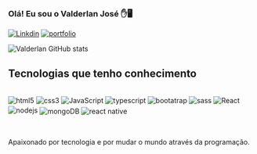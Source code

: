 ### Olá! Eu sou o Valderlan José ✋🖥️

[![Linkdin](https://img.shields.io/badge/LinkedIn-0077B5?style=for-the-badge&logo=linkedin&logoColor=white)](https://www.linkedin.com/in/valderlanjs/?lipi=urn%3Ali%3Apage%3Ad_flagship3_profile_view_base_contact_details%3BQ%2BXi9CjtQP6lIM1G81YubQ%3D%3D)
[![portfolio](https://img.shields.io/badge/Portfólio-000?style=for-the-badge&logo=ghost&logoColor=blue)](https://www.valderlan-dev.site/)

![Valderlan GitHub stats](https://github-readme-stats.vercel.app/api?username=valderlanjs&show_icons=true&bg_color=00000000)

## Tecnologias que tenho conhecimento

<div style="display: inline_block" ><br/>
    <img align="center" alt="html5" src="https://img.shields.io/badge/HTML5-E34F26?style=for-the-badge&logo=html5&logoColor=white" style="margin-bottom: 3px;">
    <img align="center"  alt="css3" src="https://img.shields.io/badge/CSS3-1572B6?style=for-the-badge&logo=css3&logoColor=white" style="margin-bottom: 3px;">
    <img align="center" alt="JavaScript" src="https://img.shields.io/badge/JavaScript-F7DF1E?style=for-the-badge&logo=javascript&logoColor=black" style="margin-bottom: 3px;">
    <img align="center" alt="typescript" src="https://img.shields.io/badge/TypeScript-007ACC?style=for-the-badge&logo=typescript&logoColor=white" style="margin-bottom: 3px;">
     <img align="center" alt="bootatrap" src="https://img.shields.io/badge/Bootstrap-563D7C?style=for-the-badge&logo=bootstrap&logoColor=white" style="margin-bottom: 3px;">  
     <img align="center" alt="sass" src="https://img.shields.io/badge/Sass-CC6699?style=for-the-badge&logo=sass&logoColor=white" style="margin-bottom: 3px;">
    <img align="center" alt="React" src="https://img.shields.io/badge/React-20232A?style=for-the-badge&logo=react&logoColor=61DAFB" style="margin-bottom: 3px;">
    <img align="center" alt="nodejs" src="https://img.shields.io/badge/Node.js-43853D?style=for-the-badge&logo=node.js&logoColor=white" style="margin-bottom: 3px;">
    <img align="center" alt="mongoDB" src="https://img.shields.io/badge/MongoDB-4EA94B?style=for-the-badge&logo=mongodb&logoColor=white" >
    <img align="center" alt="react native" src="https://img.shields.io/badge/React_Native-20232A?style=for-the-badge&logo=react&logoColor=61DAFB" >   
    
    
<br/></div>

Apaixonado por tecnologia e por mudar o mundo através da programação.
